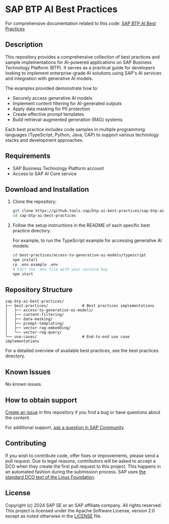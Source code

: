 # SAP BTP AI Best Practices

<!--- Register repository https://api.reuse.software/register, then add REUSE badge:
[![REUSE status](https://api.reuse.software/badge/github.com/SAP-samples/REPO-NAME)](https://api.reuse.software/info/github.com/SAP-samples/REPO-NAME)
-->

<!-- [![REUSE status](https://api.reuse.software/badge/github.com/SAP-samples/sap-btp-ai-best-practices)](https://api.reuse.software/info/github.com/SAP-samples/sap-btp-ai-best-practices) -->

For comprehensive documentation related to this code: [SAP BTP AI Best Practices](https://sap.sharepoint.com/sites/210313)

## Description

This repository provides a comprehensive collection of best practices and sample implementations for AI-powered applications on SAP Business Technology Platform (BTP). It serves as a practical guide for developers looking to implement enterprise-grade AI solutions using SAP's AI services and integration with generative AI models.

The examples provided demonstrate how to:

- Securely access generative AI models
- Implement content filtering for AI-generated outputs
- Apply data masking for PII protection
- Create effective prompt templates
- Build retrieval-augmented generation (RAG) systems

Each best practice includes code samples in multiple programming languages (TypeScript, Python, Java, CAP) to support various technology stacks and development approaches.

## Requirements

- SAP Business Technology Platform account
- Access to SAP AI Core service

## Download and Installation

1. Clone the repository:

   ```bash
   git clone https://github.tools.sap/btp-ai-best-practices/sap-btp-ai-best-practices.git
   cd sap-btp-ai-best-practices
   ```

2. Follow the setup instructions in the README of each specific best practice directory.

   For example, to run the TypeScript example for accessing generative AI models:

   ```bash
   cd best-practices/access-to-generative-ai-models/typescript
   npm install
   cp .env.example .env
   # Edit the .env file with your service key
   npm start
   ```

## Repository Structure

```
sap-btp-ai-best-practices/
├── best-practices/               # Best practices implementations
│   ├── access-to-generative-ai-models/
│   ├── content-filtering/
│   ├── data-masking/
│   ├── prompt-templating/
│   ├── vector-rag-embedding/
│   └── vector-rag-query/
└── use-cases/                    # End-to-end use case implementations
```

For a detailed overview of available best practices, see the best practices directory.

## Known Issues

No known issues.

## How to obtain support

[Create an issue](https://github.com/SAP-samples/sap-btp-ai-best-practices/issues) in this repository if you find a bug or have questions about the content.

For additional support, [ask a question in SAP Community](https://answers.sap.com/questions/ask.html).

## Contributing

If you wish to contribute code, offer fixes or improvements, please send a pull request. Due to legal reasons, contributors will be asked to accept a DCO when they create the first pull request to this project. This happens in an automated fashion during the submission process. SAP uses [the standard DCO text of the Linux Foundation](https://developercertificate.org/).

## License

Copyright (c) 2024 SAP SE or an SAP affiliate company. All rights reserved. This project is licensed under the Apache Software License, version 2.0 except as noted otherwise in the [LICENSE](LICENSE) file.
